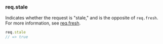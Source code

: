 <h3 id='req.stale'>req.stale</h3>

Indicates whether the request is "stale," and is the opposite of `req.fresh`.
For more information, see [req.fresh](#req.fresh).

```js
req.stale
// => true
```
